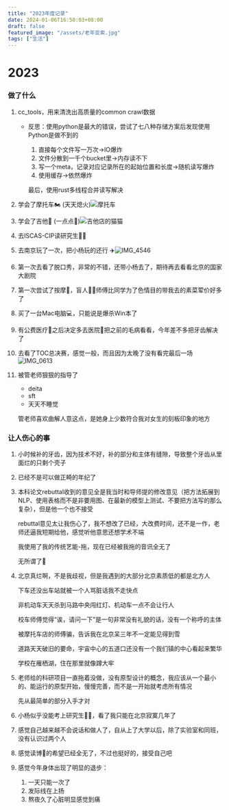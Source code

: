 ```yaml
---
title: "2023年度记录"
date: 2024-01-06T16:50:03+08:00
draft: false
featured_image: "/assets/老年亚索.jpg"
tags: ["生活"]
---
```

# 2023

### 做了什么

1. cc_tools，用来清洗出高质量的common crawl数据

   - 反思：使用python是最大的错误，尝试了七八种存储方案后发现使用Python是做不到的

     1. 直接每个文件写一万次->IO爆炸
     2. 文件分散到一千个bucket里->内存读不下
     3. 写一个meta，记录对应记录所在的起始位置和长度->随机读写爆炸
     4. 使用缓存->依然爆炸

     最后，使用rust多线程合并读写解决

2. 学会了摩托车🏍️ (天天熄火)![摩托车](/img/IMG_0662.jpeg)

3. 学会了吉他🎸 (一点点🤏)![吉他店的猫猫](/img/IMG_0932.jpeg)

4. 去ISCAS-CIP读研究生🧑‍🎓

5. 去南京玩了一次，把小杨玩的还行 ✈️![IMG_4546](/img/IMG_4546.jpeg)

6. 第一次去看了脱口秀，非常的不错，还带小杨去了，期待再去看看北京的国家大剧院

7. 第一次尝试了按摩💆，盲人🧑‍🦯师傅比同学为了色情目的带我去的素菜荤价好多了

8. 买了一台Mac电脑💻，只能说是爆杀Win本了

9. 有公费医疗💉之后决定多去医院🏥把之前的毛病看看，今年差不多把牙齿解决了

10. 去看了TOC总决赛，感觉一般，而且因为太晚了没有看完最后一场![IMG_0613](/img/IMG_0613.jpeg)

11. 被管老师狠狠的指导了

    - deita
    - sft
    - 天天不睡觉

    管老师喜欢曲解人意这点，是她身上少数符合我对女生的刻板印象的地方

### 让人伤心的事

1. 小时候补的牙齿，因为技术不好，补的部分和主体有缝隙，导致整个牙齿从里面烂的只剩个壳子

2. 已经不是可以做正畸的年纪了

3. 本科论文rebuttal收到的意见全是我当时和导师提的修改意见（把方法拓展到NLP、使用表格而不是非要用图、在最新的模型上测试、不要把方法写的那么复杂），但是他一个也不接受

   rebuttal意见太让我伤心了，我不想改了已经，大改费时间，还不是一作，老师还逼我短期给他，感觉听他意思还想学术不端

   我使用了我的传统艺能-拖，现在已经被我拖的音讯全无了

   无所谓了🫤

4. 北京真烂啊，不是我歧视，但是我遇到的大部分北京素质低的都是北方人

   下车还没出车站就被一个人骂脏话我不走快点

   非机动车天天杀到马路中央闯红灯、机动车一点不会让行人

   校车师傅觉得“诶，请问一下”是一句非常没有礼貌的话，没有一个称呼的主体

   被摩托车店的师傅骗，告诉我在北京呆三年不一定能见得到雪

   道路天天破旧的要命，宇宙中心的五道口还没有一个我们镇的中心看起来繁华

   学校在雁栖湖，住在那里就像蹲大牢

5. 老师给的科研项目一直拖着没做，没有原型设计的概念，我应该从一个最小的、能运行的原型开始，慢慢完善，而不是一开始就考虑所有情况

   先从最简单的部分入手才对

6. 小杨似乎没能考上研究生🧑‍🎓，看了我只能在北京寂寞几年了

7. 感觉自己越来越不会说话和做人了，自从上了大学以后，除了实验室和同班，没有认识过两个人

8. 感觉读博🎲的希望已经全无了，不过也挺好的，接受自己吧

9. 感觉今年身体出现了明显的退步：

   1. 一天只能一次了
   2. 发际线在上扬
   3. 熬夜久了心脏明显感觉到痛
